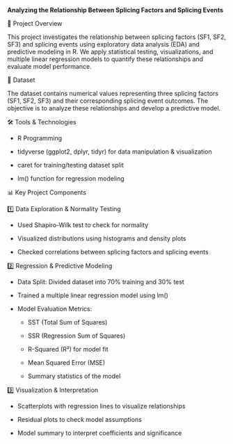 **Analyzing the Relationship Between Splicing Factors and Splicing Events**

📌 Project Overview

This project investigates the relationship between splicing factors (SF1, SF2, SF3) and splicing events using exploratory data analysis (EDA) and predictive modeling in R. We apply statistical testing, visualizations, and multiple linear regression models to quantify these relationships and evaluate model performance.

📂 Dataset

The dataset contains numerical values representing three splicing factors (SF1, SF2, SF3) and their corresponding splicing event outcomes. The objective is to analyze these relationships and develop a predictive model.

🛠️ Tools & Technologies

* R Programming

* tidyverse (ggplot2, dplyr, tidyr) for data manipulation & visualization

* caret for training/testing dataset split

* lm() function for regression modeling


📊 Key Project Components


1️⃣ Data Exploration & Normality Testing

* Used Shapiro-Wilk test to check for normality

* Visualized distributions using histograms and density plots

* Checked correlations between splicing factors and splicing events

2️⃣ Regression & Predictive Modeling

* Data Split: Divided dataset into 70% training and 30% test
  
* Trained a multiple linear regression model using lm()

* Model Evaluation Metrics:

  * SST (Total Sum of Squares)

  * SSR (Regression Sum of Squares)

  * R-Squared (R²) for model fit

  * Mean Squared Error (MSE)

  * Summary statistics of the model

3️⃣ Visualization & Interpretation

* Scatterplots with regression lines to visualize relationships

* Residual plots to check model assumptions

* Model summary to interpret coefficients and significance

